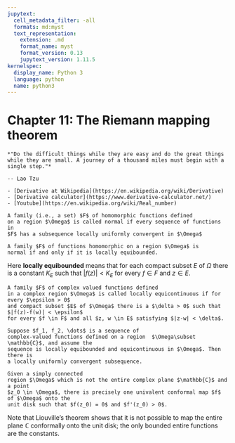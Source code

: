 ```yaml
---
jupytext:
  cell_metadata_filter: -all
  formats: md:myst
  text_representation:
    extension: .md
    format_name: myst
    format_version: 0.13
    jupytext_version: 1.11.5
kernelspec:
  display_name: Python 3
  language: python
  name: python3
---
```


# Chapter 11: The Riemann mapping theorem

```{epigraph}
*"Do the difficult things while they are easy and do the great things while they are small. A journey of a thousand miles must begin with a single step."*

-- Lao Tzu
```

```{seealso}
- [Derivative at Wikipedia](https://en.wikipedia.org/wiki/Derivative)
- [Derivative calculator](https://www.derivative-calculator.net/)
- [Youtube](https://en.wikipedia.org/wiki/Real_number) 
```

````{prf:definition}
A family (i.e., a set) $F$ of homomorphic functions defined
on a region $\Omega$­ is called normal if every sequence of functions in
$F$ has a subsequence locally uniformly convergent in ­$\Omega$
````

````{prf:theorem} 
A family $F$ of functions homomorphic on a region $\Omega$­ is
normal if and only if it is locally equibounded.
````

Here **locally equibounded** means that for each compact subset $E$ of $\Omega$
there is a constant $K_E$ such that $|f(z)| < K_E$ for every $f \in F$ and
$z \in E$.

````{prf:definition} equicontinuous
A family $F$ of complex valued functions defined
in a complex region $\Omega$­ is called locally equicontinuous if for every $\epsilon > 0$
and compact subset $E$ of $\Omega$­ there is a $\delta > 0$ such that $|f(z)-f(w)| < \epsilon$
for every $f \in F$ and all $z, w \in E$ satisfying $|z-w| < \delta$.
````

````{prf:theorem} Arzela-Ascoli
Suppose $f_1, f_2, \dots$ is a sequence of
complex-valued functions defined on a region ­ $\Omega\subset \mathbb{C}$, and assume the
sequence is locally equibounded and equicontinuous in $\Omega$­. Then there is
a locally uniformly convergent subsequence.
````

````{prf:theorem} Riemann mapping theorem 
Given a simply connected
region ­$\Omega$ which is not the entire complex plane $\mathbb{C}$ and a point
$z_0 \in \Omega$, there is precisely one univalent conformal map $f$ of $\Omega$­ onto the
unit disk such that $f(z_0) = 0$ and $f'(z_0) > 0$.
````
Note that Liouville’s theorem shows that it is not possible to map
the entire plane $\mathbb{C}$ conformally onto the unit disk; the only bounded
entire functions are the constants.

